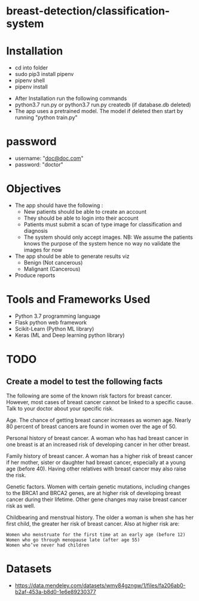# breast-detection/classification-system

# Installation
* cd into folder
* sudo pip3 install pipenv
* pipenv shell
* pipenv install

- After Installation run the following commands
- python3.7 run.py or python3.7 run.py createdb (if database.db deleted)
- The app uses a pretrained model. The model if deleted then start by running "python train.py"

# password
* username: "doc@doc.com"
* password: "doctor"

# Objectives
* The app should have the following :
    * New patients should be able to create an account
    *  They should be able to login into their account
    *  Patients must submit a scan of type image for classification and diagnosis
    *  The system should only accept images. NB: We assume the patients knows the purpose of the system hence no way no validate the images for now
* The app should be able to generate results viz
    * Benign (Not cancerous) 
    * Malignant (Cancerous)
* Produce reports

# Tools and Frameworks Used
* Python 3.7 programming language
* Flask python web framework
* Scikit-Learn (Python ML library)
* Keras (ML and Deep learning python library)

# TODO 
## Create a model to test the following facts

The following are some of the known risk factors for breast cancer. However, most cases of breast cancer cannot be linked to a specific cause. Talk to your doctor about your specific risk.

Age. The chance of getting breast cancer increases as women age. Nearly 80 percent of breast cancers are found in women over the age of 50.

Personal history of breast cancer. A woman who has had breast cancer in one breast is at an increased risk of developing cancer in her other breast.

Family history of breast cancer. A woman has a higher risk of breast cancer if her mother, sister or daughter had breast cancer, especially at a young age (before 40). Having other relatives with breast cancer may also raise the risk.

Genetic factors. Women with certain genetic mutations, including changes to the BRCA1 and BRCA2 genes, are at higher risk of developing breast cancer during their lifetime. Other gene changes may raise breast cancer risk as well.

Childbearing and menstrual history. The older a woman is when she has her first child, the greater her risk of breast cancer. Also at higher risk are:

    Women who menstruate for the first time at an early age (before 12)
    Women who go through menopause late (after age 55)
    Women who’ve never had children

# Datasets
* https://data.mendeley.com/datasets/wmy84gzngw/1/files/fa206ab0-b2af-453a-b8d0-1e6e89230377

